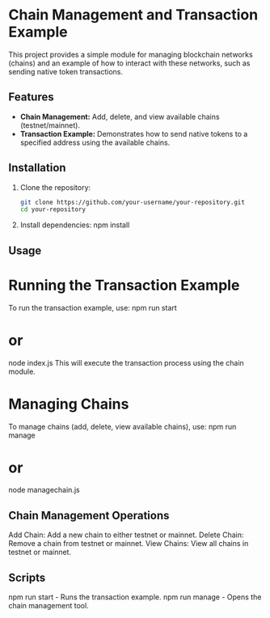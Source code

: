 # Chain Management and Transaction Example

This project provides a simple module for managing blockchain networks (chains) and an example of how to interact with these networks, such as sending native token transactions.

## Features

- **Chain Management:** Add, delete, and view available chains (testnet/mainnet).
- **Transaction Example:** Demonstrates how to send native tokens to a specified address using the available chains.

## Installation

1. Clone the repository:
   ```bash
   git clone https://github.com/your-username/your-repository.git
   cd your-repository
2. Install dependencies:
   npm install

## Usage
# Running the Transaction Example
To run the transaction example, use:
npm run start
# or
node index.js
This will execute the transaction process using the chain module.

# Managing Chains
To manage chains (add, delete, view available chains), use:
npm run manage
# or
node managechain.js

## Chain Management Operations
Add Chain: Add a new chain to either testnet or mainnet.
Delete Chain: Remove a chain from testnet or mainnet.
View Chains: View all chains in testnet or mainnet.

## Scripts
npm run start - Runs the transaction example.
npm run manage - Opens the chain management tool.
